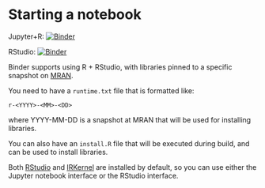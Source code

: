 # Starting a notebook

Jupyter+R: [![Binder](http://mybinder.org/badge.svg)](http://beta.mybinder.org/v2/gh/compstat-lmu/lecture_intro_to_ml_notebooks/master?filepath=./)

RStudio: [![Binder](http://mybinder.org/badge.svg)](http://beta.mybinder.org/v2/gh/compstat-lmu/lecture_intro_to_ml/master?urlpath=rstudio)

Binder supports using R + RStudio, with libraries pinned to a specific 
snapshot on [MRAN](https://mran.microsoft.com/documents/rro/reproducibility).

You need to have a `runtime.txt` file that is formatted like:

```
r-<YYYY>-<MM>-<DD>
```

where YYYY-MM-DD is a snapshot at MRAN that will be used for installing
libraries.

You can also have an `install.R` file that will be executed during build,
and can be used to install libraries.

Both [RStudio](https://www.rstudio.com/) and [IRKernel](https://irkernel.github.io/)
are installed by default, so you can use either the Jupyter notebook interface or
the RStudio interface.
